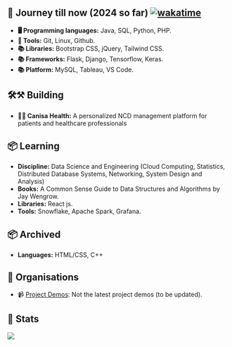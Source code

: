 ## 🔧 Journey till now (2024 so far) [![wakatime](https://wakatime.com/badge/user/018b0f86-689e-4d32-984d-dc93cfb6e980.svg)](https://wakatime.com/@018b0f86-689e-4d32-984d-dc93cfb6e980)

- **🖥️ Programming languages:** Java, SQL, Python, PHP.
- **🧰 Tools:** Git, Linux, Github.
- **📚 Libraries:** Bootstrap CSS, jQuery, Tailwind CSS.
- **📚 Frameworks:** Flask, Django, Tensorflow, Keras.
- **📚 Platform:** MySQL, Tableau, VS Code.

## 🛠⚒ Building
- **💉💊 Canisa Health:** A personalized NCD management platform for patients and healthcare professionals

## 📦 Learning

- **Discipline:** Data Science and Engineering (Cloud Computing, Statistics, Distributed Database Systems, Networking, System Design and Analysis)
- **Books:** A Common Sense Guide to Data Structures and Algorithms by Jay Wengrow.
- **Libraries:** React js.
- **Tools:** Snowflake, Apache Spark, Grafana.

## 📦 Archived

- **Languages:** HTML/CSS, C++


## 💼 Organisations

- 📹 [Project Demos](https://www.youtube.com/@everythingdev/videos): Not the latest project demos (to be updated).

## 🎯 Stats

<picture>
  <source
    srcset="https://github-readme-stats.vercel.app/api/top-langs?username=favouralgo&show_icons=true&theme=dark&layout=compact&bg_color=00000000&hide_border=true&langs_count=8&private=true"
    media="(prefers-color-scheme: dark)"
  />
  <source
    srcset="https://github-readme-stats.vercel.app/api/top-langs?username=favouralgo&show_icons=true&layout=compact&bg_color=FFFFFFFF&hide_border=true&langs_count=8&private=true"
    media="(prefers-color-scheme: light), (prefers-color-scheme: no-preference)"
  />
  <img src="https://github-readme-stats.vercel.app/api/top-langs?username=favouralgo&show_icons=true&layout=compact&langs_count=8&private=true" />
</picture>

